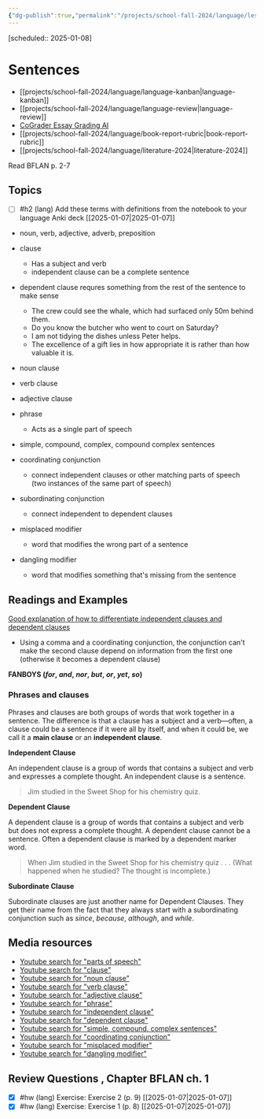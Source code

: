 ```yaml
---
{"dg-publish":true,"permalink":"/projects/school-fall-2024/language/lessons/sentences/","tags":["gardenEntry"]}
---
```


[scheduled:: 2025-01-08]
#  Sentences

- [[projects/school-fall-2024/language/language-kanban\|language-kanban]]
- [[projects/school-fall-2024/language/language-review\|language-review]]
- [CoGrader Essay Grading AI](https://v2.cograder.com/app)
- [[projects/school-fall-2024/language/book-report-rubric\|book-report-rubric]]
- [[projects/school-fall-2024/language/literature-2024\|literature-2024]]


Read BFLAN p. 2-7

## Topics

- [ ] #h2 (lang) Add these terms with definitions from the notebook to your language Anki deck [[2025-01-07\|2025-01-07]]

- noun, verb, adjective, adverb, preposition
- clause
    - Has a subject and verb
    - independent clause can be a complete sentence
- dependent clause requres something from the rest of the sentence to make sense
    - The crew could see the whale, which had surfaced only 50m behind them.
    - Do you know the butcher who went to court on Saturday?
    - I am not tidying the dishes unless Peter helps.
    - The excellence of a gift lies in how appropriate it is rather than how valuable it is.
- noun clause
- verb clause
- adjective clause
- phrase
    - Acts as a single part of speech

- simple, compound, complex, compound complex sentences
- coordinating conjunction
    - connect independent clauses or other matching parts of speech (two instances of the same part of speech)
- subordinating conjunction
    - connect independent to dependent clauses
- misplaced modifier
    - word that modifies the wrong part of a sentence
- dangling modifier
    - word that modifies something that's missing from the sentence


## Readings and Examples

[Good explanation of how to differentiate independent clauses and dependent clauses](https://www.butte.edu/departments/cas/tipsheets/grammar/indep_clause.html)
- Using a comma and a coordinating conjunction, the conjunction can't make the second clause depend on information from the first one (otherwise it becomes a dependent clause)

**FANBOYS (_for_, _and_, _nor_, _but_, _or_, _yet_, _so_)**

### Phrases and clauses

Phrases and clauses are both groups of words that work together in a sentence. The difference is that a clause has a subject and a verb—often, a clause could be a sentence if it were all by itself, and when it could be, we call it a **main clause** or an **independent clause**.

**Independent Clause**

An independent clause is a group of words that contains a subject and verb and expresses a complete thought. An independent clause is a sentence.

>Jim studied in the Sweet Shop for his chemistry quiz.

**Dependent Clause**

A dependent clause is a group of words that contains a subject and verb but does not express a complete thought. A dependent clause cannot be a sentence. Often a dependent clause is marked by a dependent marker word.

>When Jim studied in the Sweet Shop for his chemistry quiz . . . (What happened when he studied? The thought is incomplete.)

**Subordinate Clause**

Subordinate clauses are just another name for Dependent Clauses. They get their name from the fact that they always start with a subordinating conjunction such as _since_, _because_, _although_, and _while_.


## Media resources


- [Youtube search for "parts of speech"](https://www.youtube.com/results?search_query=parts%20of%20speech) 
- [Youtube search for "clause"](https://www.youtube.com/results?search_query=clause) 
- [Youtube search for "noun clause"](https://www.youtube.com/results?search_query=noun%20clause) 
- [Youtube search for "verb clause"](https://www.youtube.com/results?search_query=verb%20clause) 
- [Youtube search for "adjective clause"](https://www.youtube.com/results?search_query=adjective%20clause) 
- [Youtube search for "phrase"](https://www.youtube.com/results?search_query=phrase) 
- [Youtube search for "independent clause"](https://www.youtube.com/results?search_query=independent%20clause) 
- [Youtube search for "dependent clause"](https://www.youtube.com/results?search_query=dependent%20clause) 
- [Youtube search for "simple, compound, complex sentences"](https://www.youtube.com/results?search_query=simple,%20compound,%20complex%20sentences) 
- [Youtube search for "coordinating conjunction"](https://www.youtube.com/results?search_query=coordinating%20conjunction) 
- [Youtube search for "misplaced modifier"](https://www.youtube.com/results?search_query=misplaced%20modifier) 
- [Youtube search for "dangling modifier"](https://www.youtube.com/results?search_query=dangling%20modifier) 

## Review Questions , Chapter BFLAN ch. 1



- [x] #hw (lang) Exercise: Exercise 2 (p. 9) [[2025-01-07\|2025-01-07]]
- [x] #hw (lang) Exercise: Exercise 1 (p. 8) [[2025-01-07\|2025-01-07]]
